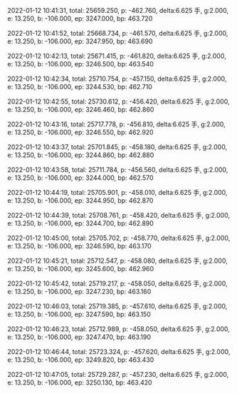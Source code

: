 2022-01-12 10:41:31, total: 25659.250, p: -462.760, delta:6.625 手, g:2.000, e: 13.250, b: -106.000, ep: 3247.000, bp: 463.720

2022-01-12 10:41:52, total: 25668.734, p: -461.570, delta:6.625 手, g:2.000, e: 13.250, b: -106.000, ep: 3247.950, bp: 463.690

2022-01-12 10:42:13, total: 25671.415, p: -461.820, delta:6.625 手, g:2.000, e: 13.250, b: -106.000, ep: 3246.500, bp: 463.540

2022-01-12 10:42:34, total: 25710.754, p: -457.150, delta:6.625 手, g:2.000, e: 13.250, b: -106.000, ep: 3244.530, bp: 462.710

2022-01-12 10:42:55, total: 25730.612, p: -456.420, delta:6.625 手, g:2.000, e: 13.250, b: -106.000, ep: 3246.460, bp: 462.860

2022-01-12 10:43:16, total: 25717.778, p: -456.810, delta:6.625 手, g:2.000, e: 13.250, b: -106.000, ep: 3246.550, bp: 462.920

2022-01-12 10:43:37, total: 25701.845, p: -458.180, delta:6.625 手, g:2.000, e: 13.250, b: -106.000, ep: 3244.860, bp: 462.880

2022-01-12 10:43:58, total: 25711.784, p: -456.560, delta:6.625 手, g:2.000, e: 13.250, b: -106.000, ep: 3244.000, bp: 462.570

2022-01-12 10:44:19, total: 25705.901, p: -458.010, delta:6.625 手, g:2.000, e: 13.250, b: -106.000, ep: 3244.950, bp: 462.870

2022-01-12 10:44:39, total: 25708.761, p: -458.420, delta:6.625 手, g:2.000, e: 13.250, b: -106.000, ep: 3244.700, bp: 462.890

2022-01-12 10:45:00, total: 25705.702, p: -458.770, delta:6.625 手, g:2.000, e: 13.250, b: -106.000, ep: 3246.590, bp: 463.170

2022-01-12 10:45:21, total: 25712.547, p: -458.080, delta:6.625 手, g:2.000, e: 13.250, b: -106.000, ep: 3245.600, bp: 462.960

2022-01-12 10:45:42, total: 25719.217, p: -458.050, delta:6.625 手, g:2.000, e: 13.250, b: -106.000, ep: 3247.230, bp: 463.160

2022-01-12 10:46:03, total: 25719.385, p: -457.610, delta:6.625 手, g:2.000, e: 13.250, b: -106.000, ep: 3247.590, bp: 463.150

2022-01-12 10:46:23, total: 25712.989, p: -458.050, delta:6.625 手, g:2.000, e: 13.250, b: -106.000, ep: 3247.470, bp: 463.190

2022-01-12 10:46:44, total: 25723.324, p: -457.620, delta:6.625 手, g:2.000, e: 13.250, b: -106.000, ep: 3249.820, bp: 463.430

2022-01-12 10:47:05, total: 25729.287, p: -457.230, delta:6.625 手, g:2.000, e: 13.250, b: -106.000, ep: 3250.130, bp: 463.420